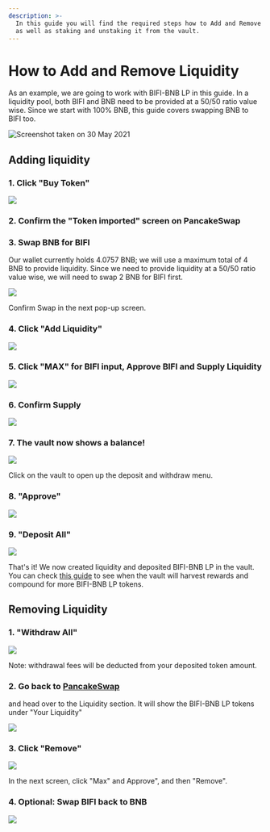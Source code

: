 ```yaml
---
description: >-
  In this guide you will find the required steps how to Add and Remove Liquidity
  as well as staking and unstaking it from the vault.
---
```


# How to Add and Remove Liquidity

As an example, we are going to work with BIFI-BNB LP in this guide. In a liquidity pool, both BIFI and BNB need to be provided at a 50/50 ratio value wise. Since we start with 100% BNB, this guide covers swapping BNB to BIFI too.

![Screenshot taken on 30 May 2021](../../.gitbook/assets_ru/add-liq-bifi-bnb-lp-rate.png)

## Adding liquidity

### 1. Click "Buy Token"

![](../../.gitbook/assets_ru/add-liq-buy-token.png)

### 2. Confirm the "Token imported" screen on PancakeSwap

### 3. Swap BNB for BIFI

Our wallet currently holds 4.0757 BNB; we will use a maximum total of 4 BNB to provide liquidity. Since we need to provide liquidity at a 50/50 ratio value wise, we will need to swap 2 BNB for BIFI first.

![](../../.gitbook/assets_ru/add-liq-swap-bnb-to-bifi.png)

Confirm Swap in the next pop-up screen.

### 4. Click "Add Liquidity"

![](../../.gitbook/assets_ru/add-liq-button.png)

### 5. Click "MAX" for BIFI input, Approve BIFI and Supply Liquidity

![](../../.gitbook/assets_ru/add-liq-supply-bifi-bnb-lp.png)

### 6. Confirm Supply

![](../../.gitbook/assets_ru/add-liq-confirm-supply.png)

### 7. The vault now shows a balance!

![](../../.gitbook/assets_ru/add-liq-balance.png)

Click on the vault to open up the deposit and withdraw menu.

### 8. "Approve"

![](../../.gitbook/assets_ru/add-liq-approve-vault.png)

### 9. "Deposit All"

![](../../.gitbook/assets_ru/add-liq-deposit-all.png)

That's it! We now created liquidity and deposited BIFI-BNB LP in the vault. You can check [this guide](how-to-check-harvesting-compounding-rate.md) to see when the vault will harvest rewards and compound for more BIFI-BNB LP tokens.

## Removing Liquidity

### 1. "Withdraw All"

![](../../.gitbook/assets_ru/remove-liq-withdraw-all.png)

Note: withdrawal fees will be deducted from your deposited token amount.

### 2. Go back to [PancakeSwap](https://exchange.pancakeswap.finance/#/pool)

and head over to the Liquidity section. It will show the BIFI-BNB LP tokens under "Your Liquidity"

![](../../.gitbook/assets_ru/remove-liq-pancake-liquidity.png)

### 3. Click "Remove"

![](../../.gitbook/assets_ru/remove-liq-remove.png)

In the next screen, click "Max" and Approve", and then "Remove".

### 4. Optional: Swap BIFI back to BNB

![](../../.gitbook/assets_ru/remove-liq-swap-back.png)

